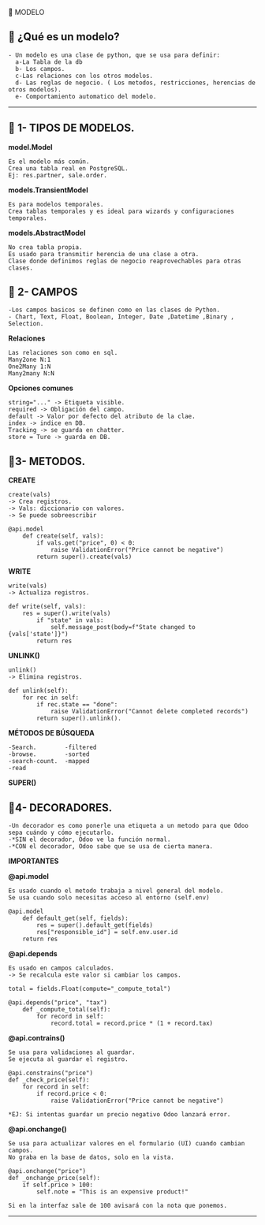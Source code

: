  📘 MODELO

## 🔹 ¿Qué es un modelo?

    - Un modelo es una clase de python, que se usa para definir:
      a-La Tabla de la db
      b- Los campos.
      c-Las relaciones con los otros modelos.
      d- Las reglas de negocio. ( Los metodos, restricciones, herencias de otros modelos).
      e- Comportamiento automatico del modelo.

---

## 🔹 1- TIPOS DE MODELOS.

**model.Model**
    
    Es el modelo más común.
    Crea una tabla real en PostgreSQL.
    Ej: res.partner, sale.order.

**models.TransientModel**

    Es para modelos temporales.
    Crea tablas temporales y es ideal para wizards y configuraciones temporales.

**models.AbstractModel**

    No crea tabla propia.
    Es usado para transmitir herencia de una clase a otra.
    Clase donde definimos reglas de negocio reaprovechables para otras clases.

    
## 🔹 2- CAMPOS
    
    -Los campos basicos se definen como en las clases de Python.
    - Chart, Text, Float, Boolean, Integer, Date ,Datetime ,Binary , Selection.

**Relaciones**

    Las relaciones son como en sql. 
    Many2one N:1
    One2Many 1:N
    Many2many N:N

**Opciones comunes**

    string="..." -> Etiqueta visible.
    required -> Obligación del campo.
    default -> Valor por defecto del atributo de la clae.
    index -> indice en DB.
    Tracking -> se guarda en chatter.
    store = Ture -> guarda en DB.


## 🔹3- METODOS.

**CREATE**

    create(vals)
    -> Crea registros.
    -> Vals: diccionario con valores.
    -> Se puede sobreescribir 

    @api.model
        def create(self, vals):
            if vals.get("price", 0) < 0:
                raise ValidationError("Price cannot be negative")
            return super().create(vals)

**WRITE**

    write(vals)
    -> Actualiza registros.

    def write(self, vals):
        res = super().write(vals)
            if "state" in vals:
                self.message_post(body=f"State changed to {vals['state']}")
            return res

**UNLINK()**

    unlink()
    -> Elimina registros.

    def unlink(self):
        for rec in self:
            if rec.state == "done":
                raise ValidationError("Cannot delete completed records")
            return super().unlink().
        
**MÉTODOS DE BÚSQUEDA**

    -Search.        -filtered
    -browse.        -sorted
    -search-count.  -mapped
    -read


**SUPER()**


## 🔹4- DECORADORES.

    -Un decorador es como ponerle una etiqueta a un metodo para que Odoo sepa cuándo y cómo ejecutarlo.
    -*SIN el decorador, Odoo ve la función normal.
    -*CON el decorador, Odoo sabe que se usa de cierta manera.

**IMPORTANTES**

**@api.model**

    Es usado cuando el metodo trabaja a nivel general del modelo.
    Se usa cuando solo necesitas acceso al entorno (self.env)

    @api.model
        def default_get(self, fields):
            res = super().default_get(fields)
            res["responsible_id"] = self.env.user.id
        return res

**@api.depends**

    Es usado en campos calculados.
    -> Se recalcula este valor si cambiar los campos.

    total = fields.Float(compute="_compute_total")

    @api.depends("price", "tax")
        def _compute_total(self):
            for record in self:
                record.total = record.price * (1 + record.tax)



**@api.contrains()**

    Se usa para validaciones al guardar.
    Se ejecuta al guardar el registro.

    @api.constrains("price")
    def _check_price(self):
        for record in self:
            if record.price < 0:
                raise ValidationError("Price cannot be negative")

    *EJ: Si intentas guardar un precio negativo Odoo lanzará error.

**@api.onchange()**

    Se usa para actualizar valores en el formulario (UI) cuando cambian campos.
    No graba en la base de datos, solo en la vista. 

    @api.onchange("price")
    def _onchange_price(self):
        if self.price > 100:
            self.note = "This is an expensive product!"
    
    Si en la interfaz sale de 100 avisará con la nota que ponemos.





---